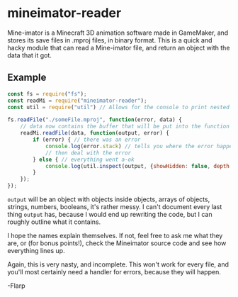 # mineimator-reader

Mine-imator is a Minecraft 3D animation software made in GameMaker, and stores its save files in .mproj files, in binary format. This is a quick and hacky module that can read a Mine-imator file, and return an object with the data that it got.

## Example

```javascript
const fs = require("fs");
const readMi = require("mineimator-reader");
const util = require("util") // Allows for the console to print nested objects instead of [Object]

fs.readFile("./someFile.mproj", function(error, data) {
    // data now contains the buffer that will be put into the function
    readMi.readFile(data, function(output, error) {
        if (error) { // there was an error
            console.log(error.stack) // tells you where the error happened
            // then deal with the error
        } else { // everything went a-ok
            console.log(util.inspect(output, {showHidden: false, depth: null})) // Allows you to see inside the nested objects
        }
    });
});
```

`output` will be an object with objects inside objects, arrays of objects, strings, numbers, booleans, it's rather messy. I can't document every last thing `output` has, because I would end up rewriting the code, but I can roughly outline what it contains.

I hope the names explain themselves. If not, feel free to ask me what they are, or (for bonus points!), check the Mineimator source code and see how everything lines up.

Again, this is very nasty, and incomplete. This won't work for every file, and you'll most certainly need a handler for errors, because they will happen. 

-Flarp
